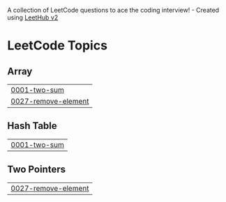 A collection of LeetCode questions to ace the coding interview! - Created using [LeetHub v2](https://github.com/arunbhardwaj/LeetHub-2.0)
<!---LeetCode Topics Start-->
# LeetCode Topics
## Array
|  |
| ------- |
| [0001-two-sum](https://github.com/khomathi1085/DSA/tree/master/0001-two-sum) |
| [0027-remove-element](https://github.com/khomathi1085/DSA/tree/master/0027-remove-element) |
## Hash Table
|  |
| ------- |
| [0001-two-sum](https://github.com/khomathi1085/DSA/tree/master/0001-two-sum) |
## Two Pointers
|  |
| ------- |
| [0027-remove-element](https://github.com/khomathi1085/DSA/tree/master/0027-remove-element) |
<!---LeetCode Topics End-->